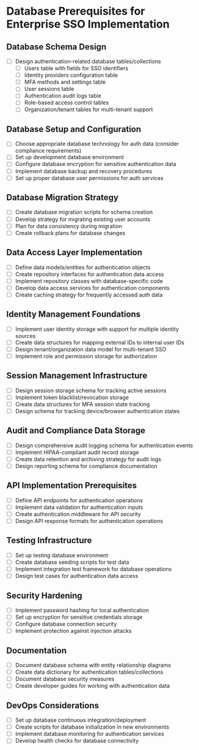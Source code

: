 # Database Prerequisites for Enterprise SSO Implementation

## Database Schema Design
- [ ] Design authentication-related database tables/collections
  - [ ] Users table with fields for SSO identifiers
  - [ ] Identity providers configuration table
  - [ ] MFA methods and settings table
  - [ ] User sessions table
  - [ ] Authentication audit logs table
  - [ ] Role-based access control tables
  - [ ] Organization/tenant tables for multi-tenant support

## Database Setup and Configuration
- [ ] Choose appropriate database technology for auth data (consider compliance requirements)
- [ ] Set up development database environment
- [ ] Configure database encryption for sensitive authentication data
- [ ] Implement database backup and recovery procedures
- [ ] Set up proper database user permissions for auth services

## Database Migration Strategy
- [ ] Create database migration scripts for schema creation
- [ ] Develop strategy for migrating existing user accounts
- [ ] Plan for data consistency during migration
- [ ] Create rollback plans for database changes

## Data Access Layer Implementation
- [ ] Define data models/entities for authentication objects
- [ ] Create repository interfaces for authentication data access
- [ ] Implement repository classes with database-specific code
- [ ] Develop data access services for authentication components
- [ ] Create caching strategy for frequently accessed auth data

## Identity Management Foundations
- [ ] Implement user identity storage with support for multiple identity sources
- [ ] Create data structures for mapping external IDs to internal user IDs
- [ ] Design tenant/organization data model for multi-tenant SSO
- [ ] Implement role and permission storage for authorization

## Session Management Infrastructure
- [ ] Design session storage schema for tracking active sessions
- [ ] Implement token blacklist/revocation storage
- [ ] Create data structures for MFA session state tracking
- [ ] Design schema for tracking device/browser authentication states

## Audit and Compliance Data Storage
- [ ] Design comprehensive audit logging schema for authentication events
- [ ] Implement HIPAA-compliant audit record storage
- [ ] Create data retention and archiving strategy for audit logs
- [ ] Design reporting schema for compliance documentation

## API Implementation Prerequisites
- [ ] Define API endpoints for authentication operations
- [ ] Implement data validation for authentication inputs
- [ ] Create authentication middleware for API security
- [ ] Design API response formats for authentication operations

## Testing Infrastructure
- [ ] Set up testing database environment
- [ ] Create database seeding scripts for test data
- [ ] Implement integration test framework for database operations
- [ ] Design test cases for authentication data access

## Security Hardening
- [ ] Implement password hashing for local authentication
- [ ] Set up encryption for sensitive credentials storage
- [ ] Configure database connection security
- [ ] Implement protection against injection attacks

## Documentation
- [ ] Document database schema with entity relationship diagrams
- [ ] Create data dictionary for authentication tables/collections
- [ ] Document database security measures
- [ ] Create developer guides for working with authentication data

## DevOps Considerations
- [ ] Set up database continuous integration/deployment
- [ ] Create scripts for database initialization in new environments
- [ ] Implement database monitoring for authentication services
- [ ] Develop health checks for database connectivity